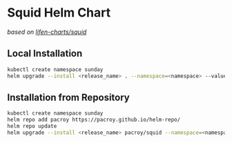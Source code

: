 # Squid Helm Chart

_based on [lifen-charts/squid](https://github.com/honestica/lifen-charts/tree/master/squid)_

## Local Installation

```sh
kubectl create namespace sunday
helm upgrade --install <release_name> . --namespace=<namespace> --values values.yaml
```

## Installation from Repository

```sh
kubectl create namespace sunday
helm repo add pacroy https://pacroy.github.io/helm-repo/
helm repo update
helm upgrade --install <release_name> pacroy/squid --namespace=<namespace> --values values.yaml
```
